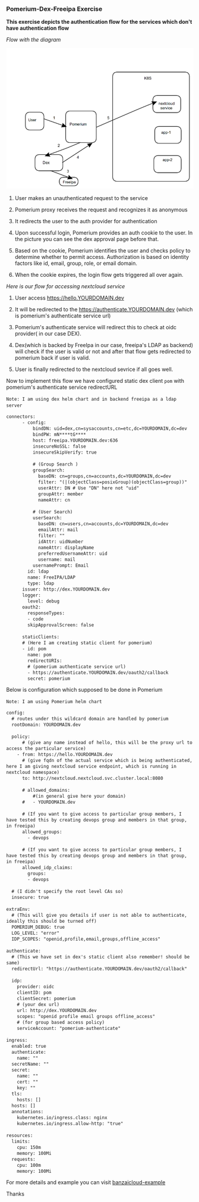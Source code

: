 ### Pomerium-Dex-Freeipa Exercise

**This exercise depicts the authentication flow for the services which don't have authentication flow**

*Flow with the diagram*

![alt text](./image.jpg?raw=true)


1. User makes an unauthenticated request to the service

2. Pomerium proxy receives the request and recognizes it as anonymous

3. It redirects the user to the auth provider for authentication

4. Upon successful login, Pomerium provides an auth cookie to the user. In the picture you can see the dex approval page before that.

5. Based on the cookie, Pomerium identifies the user and checks policy to determine whether to permit access. Authorization is based on identity factors like id, email,      group, role, or email domain.

6. When the cookie expires, the login flow gets triggered all over again.


*Here is our flow for accessing nextcloud service*

1. User access https://hello.YOURDOMAIN.dev

2. It will be redirected to the https://authenticate.YOURDOMAIN.dev (which is pomerium's authenticate service url)

3. Pomerium's authenticate service will redirect this to check at oidc provider( in our case DEX).

4. Dex(which is backed by FreeIpa in our case, freeipa's LDAP as backend) will check if the user is valid or not and after that flow gets redirected to pomerium back if user is valid.

5. User is finally redirected to the nextcloud sevrice if all goes well.


Now to implement this flow we have configured static dex client ```pom``` with pomerium's authenticate service redirectURL

```Note: I am using dex helm chart and in backend freeipa as a ldap server```

```
connectors:
      - config:
          bindDN: uid=dex,cn=sysaccounts,cn=etc,dc=YOURDOMAIN,dc=dev
          bindPW: mN****tG****
          host: freeipa.YOURDOMAIN.dev:636
          insecureNoSSL: false
          insecureSkipVerify: true

          # (Group Search )
          groupSearch:
            baseDN: cn=groups,cn=accounts,dc=YOURDOMAIN,dc=dev
            filter: "(|(objectClass=posixGroup)(objectClass=group))"
            userAttr: DN # Use "DN" here not "uid"
            groupAttr: member
            nameAttr: cn

          # (User Search)
          userSearch:
            baseDN: cn=users,cn=accounts,dc=YOURDOMAIN,dc=dev
            emailAttr: mail
            filter: ""
            idAttr: uidNumber
            nameAttr: displayName
            preferredUsernameAttr: uid
            username: mail
          usernamePrompt: Email
        id: ldap
        name: FreeIPA/LDAP
        type: ldap
      issuer: http://dex.YOURDOMAIN.dev
      logger:
        level: debug
      oauth2:
        responseTypes:
        - code
        skipApprovalScreen: false

      staticClients:
      # (Here I am creating static client for pomerium)
      - id: pom
        name: pom
        redirectURIs:
        # (pomerium authenticate service url)
        - https://authenticate.YOURDOMAIN.dev/oauth2/callback
        secret: pomerium

```
Below is configuration which supposed to be done in Pomerium

```Note: I am using Pomerium helm chart```

```
config:
  # routes under this wildcard domain are handled by pomerium
  rootDomain: YOURDOMAIN.dev

  policy:
      # (give any name instead of hello, this will be the proxy url to access the particular service)
    - from: https://hello.YOURDOMAIN.dev
      # (give fqdn of the actual service which is being authenticated, here I am giving nextcloud service endpoint, which is running in nextcloud namespace)
      to: http://nextcloud.nextcloud.svc.cluster.local:8080

      # allowed_domains:
          #(in general give here your domain)
      #   - YOURDOMAIN.dev

      # (If you want to give access to particular group members, I have tested this by creating devops group and members in that group, in freeipa)
      allowed_groups:
        - devops

      # (If you want to give access to particular group members, I have tested this by creating devops group and members in that group, in freeipa)
      allowed_idp_claims:
        groups:
        - devops

  # (I didn't specify the root level CAs so)
  insecure: true

extraEnv:
  # (This will give you details if user is not able to authenticate, ideally this should be turned off)
  POMERIUM_DEBUG: true
  LOG_LEVEL: "error"
  IDP_SCOPES: "openid,profile,email,groups,offline_access"

authenticate:
  # (This we have set in dex's static client also remember! should be same)
  redirectUrl: "https://authenticate.YOURDOMAIN.dev/oauth2/callback"

  idp:
    provider: oidc
    clientID: pom
    clientSecret: pomerium
    # (your dex url)
    url: http://dex.YOURDOMAIN.dev
    scopes: "openid profile email groups offline_access"
    # (for group based access policy)
    serviceAccount: "pomerium-authenticate"

ingress:
  enabled: true
  authenticate:
    name: ""
  secretName: ""
  secret:
    name: ""
    cert: ""
    key: ""
  tls:
    hosts: []
  hosts: []
  annotations:
    kubernetes.io/ingress.class: nginx
    kubernetes.io/ingress.allow-http: "true"

resources:
  limits:
    cpu: 150m
    memory: 100Mi
  requests:
    cpu: 100m
    memory: 100Mi

```


For more details and example you can visit [banzaicloud-example](https://banzaicloud.com/blog/pomerium-authentication/)

Thanks
